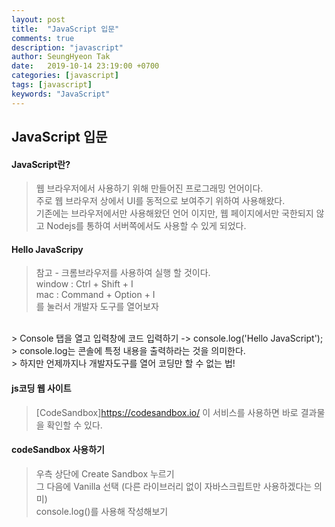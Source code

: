 ```yaml
---
layout: post
title:  "JavaScript 입문"
comments: true
description: "javascript"
author: SeungHyeon Tak
date:   2019-10-14 23:19:00 +0700
categories: [javascript]
tags: [javascript]
keywords: "JavaScript"
---
```

## JavaScript 입문

#### JavaScript란?
> 웹 브라우저에서 사용하기 위해 만들어진 프로그래밍 언어이다.<br>
> 주로 웹 브라우저 상에서 UI를 동적으로 보여주기 위하여 사용해왔다.<br>
> 기존에는 브라우저에서만 사용해왔던 언어 이지만, 웹 페이지에서만 국한되지 않고 Nodejs를 통하여 서버쪽에서도 사용할 수 있게 되었다.<br>

#### Hello JavaScripy
> 참고 - 크롬브라우저를 사용하여 실행 할 것이다.<br>
> window : Ctrl + Shift + I<br>
> mac : Command + Option + I<br>
> 를 눌러서 개발자 도구를 열어보자<br>
<br>
> Console 탭을 열고 입력창에 코드 입력하기 -> console.log('Hello JavaScript');<br>
> console.log는 콘솔에 특정 내용을 출력하라는 것을 의미한다.<br>
> 하지만 언제까지나 개발자도구를 열어 코딩만 할 수 없는 법!

#### js코딩 웹 사이트
> [CodeSandbox]<https://codesandbox.io/> 이 서비스를 사용하면 바로 결과물을 확인할 수 있다.

#### codeSandbox 사용하기
> 우측 상단에 Create Sandbox 누르기<br>
> 그 다음에 Vanilla 선택 (다른 라이브러리 없이 자바스크립트만 사용하겠다는 의미)<br>
> console.log()를 사용해 작성해보기
